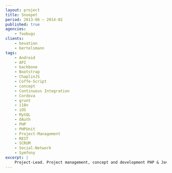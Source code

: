 ```yaml
---
layout: project
title: Snoopet
period: 2013-06 – 2014-02
published: true
agencies:
    - foobugs
clients:
    - bevation
    - bertelsmann
tags:
    - Android
    - API
    - backbone
    - Bootstrap
    - ChaplinJS
    - Coffe-Script
    - concept
    - Continuous Integration
    - Cordova
    - grunt
    - i18n
    - iOS
    - MySQL
    - OAuth
    - PHP
    - PHPUnit
    - Project-Management
    - REST
    - SCRUM
    - Social-Network
    - Symfony
excerpt: |
    Project-Lead. Project management, concept and development PHP & Javascript of a social network for dog owners targeting the german-speaking market. Besides the public REST-API there was a complete Website (Symfony2) and a iOS & Android Hybrid-Application (Backbone.js, Cordova) where the users where able to get to know each other and to record some dog routes and share those with other users. Later on there was an integration of a payment provider and a premium model to be integrated.
---
```

<!--
https://www.deutsche-startups.de/2014/03/14/snoopet-schliesst-fuer-immer-seine-pforten/
http://issnruede.de/relaunch-von-snoopet-hundebesitzer-liebet-und-mehret-euch/
http://www.applenative.com/apps/detailseite/snoopet-hundefreunde-in-deiner-naehe
http://www.kissnapping.de/snoopet/
-->
